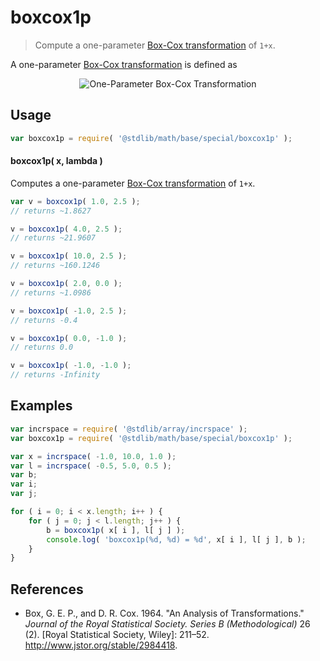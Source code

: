 <!--

@license Apache-2.0

Copyright (c) 2018 The Stdlib Authors.

Licensed under the Apache License, Version 2.0 (the "License");
you may not use this file except in compliance with the License.
You may obtain a copy of the License at

   http://www.apache.org/licenses/LICENSE-2.0

Unless required by applicable law or agreed to in writing, software
distributed under the License is distributed on an "AS IS" BASIS,
WITHOUT WARRANTIES OR CONDITIONS OF ANY KIND, either express or implied.
See the License for the specific language governing permissions and
limitations under the License.

-->

# boxcox1p

> Compute a one-parameter [Box-Cox transformation][box-cox-transformation] of `1+x`.

<!-- Section to include introductory text. Make sure to keep an empty line after the intro `section` element and another before the `/section` close. -->

<section class="intro">

A one-parameter [Box-Cox transformation][box-cox-transformation] is defined as 

<!-- <equation class="equation" label="eq:boxcox_transformation_one_parameter" align="center" raw="y^{\lambda} = \begin{cases}\frac{(y + 1)^{\lambda} - 1}{\lambda} & \textrm{if}\ \lambda \neq 0 \\ \log(y + 1) & \textrm{if}\ \lambda = 0 \end{cases}" alt="One-Parameter Box-Cox Transformation"> -->

<div class="equation" align="center" data-raw-text="y^{\lambda} = \begin{cases}\frac{(y + 1)^{\lambda} - 1}{\lambda} & \textrm{if}\ \lambda \neq 0 \\ \log(y + 1) & \textrm{if}\ \lambda = 0 \end{cases}" data-equation="eq:boxcox_transformation_one_parameter">
    <img src="https://cdn.jsdelivr.net/gh/stdlib-js/stdlib@cd43faf7aaac9e3059ef876713c9433ea6f3818d/lib/node_modules/@stdlib/math/base/special/boxcox1p/docs/img/equation_boxcox_transformation_one_parameter.svg" alt="One-Parameter Box-Cox Transformation" />
    <br>
</div>

<!-- </equation> -->

</section>

<!-- /.intro -->

<!-- Package usage documentation. -->

<section class="usage">

## Usage

```javascript
var boxcox1p = require( '@stdlib/math/base/special/boxcox1p' );
```

#### boxcox1p( x, lambda )

Computes a one-parameter [Box-Cox transformation][box-cox-transformation] of `1+x`.

```javascript
var v = boxcox1p( 1.0, 2.5 );
// returns ~1.8627

v = boxcox1p( 4.0, 2.5 );
// returns ~21.9607

v = boxcox1p( 10.0, 2.5 );
// returns ~160.1246

v = boxcox1p( 2.0, 0.0 );
// returns ~1.0986

v = boxcox1p( -1.0, 2.5 );
// returns -0.4

v = boxcox1p( 0.0, -1.0 );
// returns 0.0

v = boxcox1p( -1.0, -1.0 );
// returns -Infinity
```

</section>

<!-- /.usage -->

<!-- Package usage examples. -->

<section class="examples">

## Examples

<!-- eslint no-undef: "error" -->

```javascript
var incrspace = require( '@stdlib/array/incrspace' );
var boxcox1p = require( '@stdlib/math/base/special/boxcox1p' );

var x = incrspace( -1.0, 10.0, 1.0 );
var l = incrspace( -0.5, 5.0, 0.5 );
var b;
var i;
var j;

for ( i = 0; i < x.length; i++ ) {
    for ( j = 0; j < l.length; j++ ) {
        b = boxcox1p( x[ i ], l[ j ] );
        console.log( 'boxcox1p(%d, %d) = %d', x[ i ], l[ j ], b );
    }
}
```

</section>

<!-- /.examples -->

<!-- Section to include cited references. If references are included, add a horizontal rule *before* the section. Make sure to keep an empty line after the `section` element and another before the `/section` close. -->

<section class="references">

## References

-   Box, G. E. P., and D. R. Cox. 1964. "An Analysis of Transformations." _Journal of the Royal Statistical Society. Series B (Methodological)_ 26 (2). \[Royal Statistical Society, Wiley]: 211–52. <http://www.jstor.org/stable/2984418>.

</section>

<!-- /.references -->

<!-- Section for related `stdlib` packages. Do not manually edit this section, as it is automatically populated. -->

<section class="related">

</section>

<!-- /.related -->

<!-- Section for all links. Make sure to keep an empty line after the `section` element and another before the `/section` close. -->

<section class="links">

[box-cox-transformation]: https://en.wikipedia.org/wiki/Power_transform#Box-Cox_transformation

</section>

<!-- /.links -->
